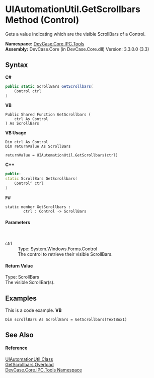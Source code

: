# UIAutomationUtil.GetScrollbars Method (Control)
 

Gets a value indicating which are the visible ScrollBars of a Control.

**Namespace:**&nbsp;<a href="N_DevCase_Core_IPC_Tools">DevCase.Core.IPC.Tools</a><br />**Assembly:**&nbsp;DevCase.Core (in DevCase.Core.dll) Version: 3.3.0.0 (3.3)

## Syntax

**C#**<br />
``` C#
public static ScrollBars GetScrollbars(
	Control ctrl
)
```

**VB**<br />
``` VB
Public Shared Function GetScrollbars ( 
	ctrl As Control
) As ScrollBars
```

**VB Usage**<br />
``` VB Usage
Dim ctrl As Control
Dim returnValue As ScrollBars

returnValue = UIAutomationUtil.GetScrollbars(ctrl)
```

**C++**<br />
``` C++
public:
static ScrollBars GetScrollbars(
	Control^ ctrl
)
```

**F#**<br />
``` F#
static member GetScrollbars : 
        ctrl : Control -> ScrollBars 

```


#### Parameters
&nbsp;<dl><dt>ctrl</dt><dd>Type: System.Windows.Forms.Control<br />The control to retrieve their visible ScrollBars.</dd></dl>

#### Return Value
Type: ScrollBars<br />The visible ScrollBar(s).

## Examples
This is a code example. 
**VB**<br />
``` VB
Dim scrollBars As ScrollBars = GetScrollbars(TextBox1)
```


## See Also


#### Reference
<a href="T_DevCase_Core_IPC_Tools_UIAutomationUtil">UIAutomationUtil Class</a><br /><a href="Overload_DevCase_Core_IPC_Tools_UIAutomationUtil_GetScrollbars">GetScrollbars Overload</a><br /><a href="N_DevCase_Core_IPC_Tools">DevCase.Core.IPC.Tools Namespace</a><br />